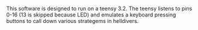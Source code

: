 This software is designed to run on a teensy 3.2. The teensy listens to pins 0-16 (13 is skipped because LED) and emulates a keyboard pressing buttons to call down various strategems in helldivers.
